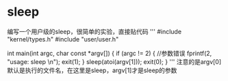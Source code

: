 # sleep
编写一个用户级的sleep，很简单的实验，直接贴代码
'''
#include "kernel/types.h"
#include "user/user.h"

int main(int argc, char const *argv[])
{
  if (argc != 2) { //参数错误
    fprintf(2, "usage: sleep <time>\n");
    exit(1);
  }
  sleep(atoi(argv[1]));
  exit(0);
}
'''
    注意的是argv[0]默认是执行的文件名，在这里是sleep，argv[1]才是sleep的参数
    
